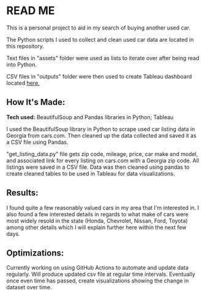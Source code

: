 # READ ME

This is a personal project to aid in my search of buying another used car. 

The Python scripts I used to collect and clean used car data are located in this repository.

Text files in "assets" folder were used as lists to iterate over after being read into Python.

CSV files in "outputs" folder were then used to create Tableau dashboard located <a href="https://public.tableau.com/app/profile/sethmerck/viz/GeorgiaUsedCarData/Dashboard1">here.</a>

## How It's Made: 

**Tech used:** BeautifulSoup and Pandas libraries in Python; Tableau

I used the BeautifulSoup library in Python to scrape used car listing data in Georgia from cars.com. Then cleaned up the data collected and saved it as a CSV file using Pandas.

"get_listing_data.py" file gets zip code, mileage, price, car make and model, and associated link for every listing on cars.com with a Georgia zip code. All listings were saved in a CSV file. Data was then cleaned using pandas to create cleaned tables to be used in Tableau for data visualizations.

## Results:

I found quite a few reasonably valued cars in my area that I'm interested in. I also found a few interested details in regards to what make of cars were most widely resold in the state (Honda, Chevrolet, Nissan, Ford, Toyota) among other details which I will explain further here within the next few days.


## Optimizations:

Currently working on using GitHub Actions to automate and update data regularly. Will produce updated csv file at regular time intervals. Eventually once even time has passed, create visualizations showing the change in dataset over time.
